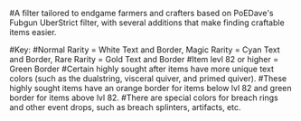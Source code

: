 #A filter tailored to endgame farmers and crafters based on PoEDave's Fubgun UberStrict filter, with several additions that make finding craftable items easier.

#Key: 
#Normal Rarity = White Text and Border, Magic Rarity = Cyan Text and Border, Rare Rarity = Gold Text and Border
#Item levl 82 or higher = Green Border
#Certain highly sought after items have more unique text colors (such as the dualstring, visceral quiver, and primed quiver). 
#These highly sought items have an orange border for items below lvl 82 and green border for items above lvl 82.
#There are special colors for breach rings and other event drops, such as breach splinters, artifacts, etc.
